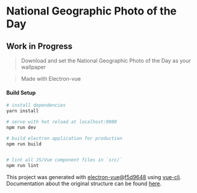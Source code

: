 # National Geographic Photo of the Day
## Work in Progress
> Download and set the National Geographic Photo of the Day as your wallpaper

> Made with Electron-vue

#### Build Setup

``` bash
# install dependencies
yarn install

# serve with hot reload at localhost:9080
npm run dev

# build electron application for production
npm run build


# lint all JS/Vue component files in `src/`
npm run lint
```


This project was generated with [electron-vue](https://github.com/SimulatedGREG/electron-vue)@[f5d9648](https://github.com/SimulatedGREG/electron-vue/tree/f5d9648e169a3efef53159823cc7a4c7eb7221d1) using [vue-cli](https://github.com/vuejs/vue-cli). Documentation about the original structure can be found [here](https://simulatedgreg.gitbooks.io/electron-vue/content/index.html).

